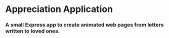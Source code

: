 # Appreciation Application
### A small Express app to create animated web pages from letters written to loved ones.
